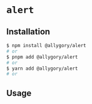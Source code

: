 # `alert`

## Installation

```sh
$ npm install @allygory/alert
# or
$ pnpm add @allygory/alert
# or
$ yarn add @allygory/alert
# or
```

## Usage

<!-- View docs [here](https://google.com). -->
